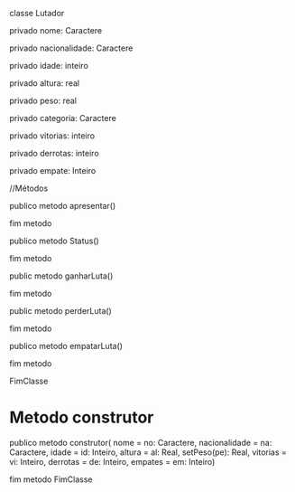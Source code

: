 classe Lutador

  privado nome: Caractere
  
  privado nacionalidade: Caractere
  
  privado idade: inteiro
  
  privado altura: real
  
  privado peso: real
  
  privado categoria: Caractere
  
  privado vitorias: inteiro
  
  privado derrotas: inteiro
  
  privado empate: Inteiro
  
  //Métodos
  
  publico metodo apresentar()
  
  fim metodo
  
  publico metodo Status()
  
  fim metodo
  
  public metodo ganharLuta()
  
  fim metodo
  
  public metodo perderLuta()
  
  fim metodo
  
  publico metodo empatarLuta()
  
  fim metodo
  
 FimClasse
 
 # Metodo construtor
 
 publico metodo construtor( nome = no: Caractere, nacionalidade = na: Caractere, idade = id: Inteiro, altura = al: Real, setPeso(pe): Real, vitorias = vi: Inteiro, derrotas  = de: Inteiro, empates = em: Inteiro)
 
 fim metodo
 FimClasse
 
  
